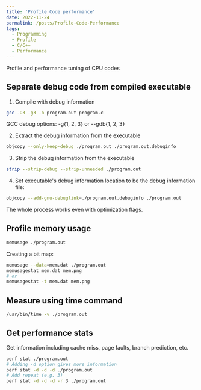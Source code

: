 ```yaml
---
title: 'Profile Code performance'
date: 2022-11-24
permalink: /posts/Profile-Code-Performance
tags:
  - Programming
  - Profile
  - C/C++
  - Performance
---
```


Profile and performance tuning of CPU codes

## Separate debug code from compiled executable

1. Compile with debug information

```bash
gcc -O3 -g3 -o program.out program.c
```

GCC debug options: -g{1, 2, 3} or --gdb{1, 2, 3}

2. Extract the debug information from the executable

```bash
objcopy --only-keep-debug ./program.out ./program.out.debuginfo
```

3. Strip the debug information from the executable

```bash
strip --strip-debug --strip-unneeded ./program.out
```

4. Set executable's debug information location to be the debug information file:

```bash
objcopy --add-gnu-debuglink=./program.out.debuginfo ./program.out
```

The whole process works even with optimization flags.

## Profile memory usage

```bash
memusage ./program.out
```

Creating a bit map:

```bash
memusage --data=mem.dat ./program.out
memusagestat mem.dat mem.png
# or
memusagestat -t mem.dat mem.png
```

## Measure using time command

```bash
/usr/bin/time -v ./program.out
```

## Get performance stats

Get information including cache miss, page faults, branch prediction, etc.

```bash
perf stat ./program.out
# Adding -d option gives more information
perf stat -d -d -d ./program.out
# Add repeat (e.g. 3)
perf stat -d -d -d -r 3 ./program.out
```
